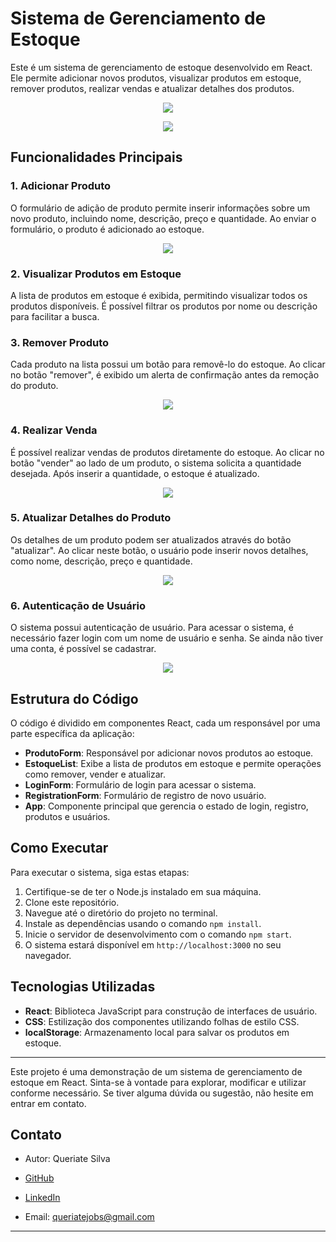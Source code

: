# Sistema de Gerenciamento de Estoque

Este é um sistema de gerenciamento de estoque desenvolvido em React. Ele permite adicionar novos produtos, visualizar produtos em estoque, remover produtos, realizar vendas e atualizar detalhes dos produtos.

<p align="center">
  <img src="src/assets/files/imgs/readme/logando.gif">
</p>

<p align="center">
  <img src="src/assets/files/imgs/readme/logout.gif">
</p>


## Funcionalidades Principais

### 1. Adicionar Produto

O formulário de adição de produto permite inserir informações sobre um novo produto, incluindo nome, descrição, preço e quantidade. Ao enviar o formulário, o produto é adicionado ao estoque.

<p align="center">
  <img src="src/assets/files/imgs/readme/adicionar_produto.gif">
</p>

### 2. Visualizar Produtos em Estoque

A lista de produtos em estoque é exibida, permitindo visualizar todos os produtos disponíveis. É possível filtrar os produtos por nome ou descrição para facilitar a busca.

### 3. Remover Produto

Cada produto na lista possui um botão para removê-lo do estoque. Ao clicar no botão "remover", é exibido um alerta de confirmação antes da remoção do produto.

<p align="center">
  <img src="src/assets/files/imgs/readme/removendo_produto.gif">
</p>

### 4. Realizar Venda

É possível realizar vendas de produtos diretamente do estoque. Ao clicar no botão "vender" ao lado de um produto, o sistema solicita a quantidade desejada. Após inserir a quantidade, o estoque é atualizado.

<p align="center">
  <img src="src/assets/files/imgs/readme/vendendo.gif">
</p>

### 5. Atualizar Detalhes do Produto

Os detalhes de um produto podem ser atualizados através do botão "atualizar". Ao clicar neste botão, o usuário pode inserir novos detalhes, como nome, descrição, preço e quantidade.

<p align="center">
  <img src="src/assets/files/imgs/readme/atualizando.gif">
</p>

### 6. Autenticação de Usuário

O sistema possui autenticação de usuário. Para acessar o sistema, é necessário fazer login com um nome de usuário e senha. Se ainda não tiver uma conta, é possível se cadastrar.

<p align="center">
  <img src="src/assets/files/imgs/readme/registro.gif">
</p>

## Estrutura do Código

O código é dividido em componentes React, cada um responsável por uma parte específica da aplicação:

- **ProdutoForm**: Responsável por adicionar novos produtos ao estoque.
- **EstoqueList**: Exibe a lista de produtos em estoque e permite operações como remover, vender e atualizar.
- **LoginForm**: Formulário de login para acessar o sistema.
- **RegistrationForm**: Formulário de registro de novo usuário.
- **App**: Componente principal que gerencia o estado de login, registro, produtos e usuários.

## Como Executar

Para executar o sistema, siga estas etapas:

1. Certifique-se de ter o Node.js instalado em sua máquina.
2. Clone este repositório.
3. Navegue até o diretório do projeto no terminal.
4. Instale as dependências usando o comando `npm install`.
5. Inicie o servidor de desenvolvimento com o comando `npm start`.
6. O sistema estará disponível em `http://localhost:3000` no seu navegador.

## Tecnologias Utilizadas

- **React**: Biblioteca JavaScript para construção de interfaces de usuário.
- **CSS**: Estilização dos componentes utilizando folhas de estilo CSS.
- **localStorage**: Armazenamento local para salvar os produtos em estoque.

---

Este projeto é uma demonstração de um sistema de gerenciamento de estoque em React. Sinta-se à vontade para explorar, modificar e utilizar conforme necessário. Se tiver alguma dúvida ou sugestão, não hesite em entrar em contato.

## Contato

- Autor: Queriate Silva

- [GitHub](https://github.com/Queriate)
- [LinkedIn](https://www.linkedin.com/in/queriate-silva/)
- Email: queriatejobs@gmail.com

---

